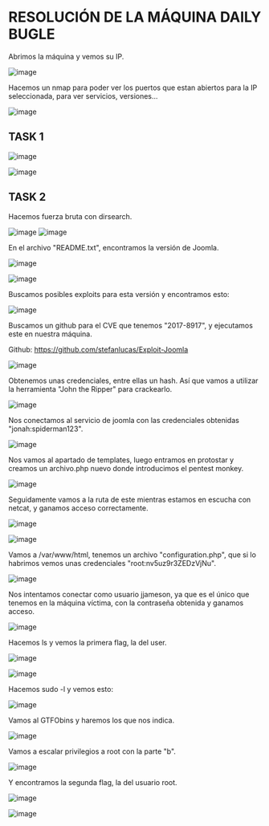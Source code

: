 # RESOLUCIÓN DE LA MÁQUINA DAILY BUGLE

Abrimos la máquina y vemos su IP.

![image](https://github.com/user-attachments/assets/895258e1-c5f2-4f9e-b62c-3df56fb39c9c)

Hacemos un nmap para poder ver los puertos que estan abiertos para la IP seleccionada, para ver servicios, versiones...

![image](https://github.com/user-attachments/assets/7340ec53-adc7-43a1-aadb-140617bc122e)

## TASK 1

![image](https://github.com/user-attachments/assets/9ae140e3-6871-4fea-b33e-897a29b705eb)

![image](https://github.com/user-attachments/assets/8378a8e5-d690-4d9c-9f5c-eee36d1ee75d)

## TASK 2

Hacemos fuerza bruta con dirsearch.

![image](https://github.com/user-attachments/assets/2c07f642-2423-47e2-9aaa-89a5801f5773)
![image](https://github.com/user-attachments/assets/587a2f0a-8395-4cb0-a57f-275cb45b56f1)

En el archivo "README.txt", encontramos la versión de Joomla.

![image](https://github.com/user-attachments/assets/84a22c1e-846a-48fe-879d-687fd4ea3b67)

![image](https://github.com/user-attachments/assets/792b4b53-a36b-4b46-b9c9-33909a956140)

Buscamos posibles exploits para esta versión y encontramos esto: 

![image](https://github.com/user-attachments/assets/f3dae326-2926-43bf-a45d-26aaebac38d5)

Buscamos un github para el CVE que tenemos "2017-8917", y ejecutamos este en nuestra máquina.

Github: https://github.com/stefanlucas/Exploit-Joomla

![image](https://github.com/user-attachments/assets/461f2540-63f3-4ebe-988f-37963fed0d16)

Obtenemos unas credenciales, entre ellas un hash. Así que vamos a utilizar la herramienta "John the Ripper" para crackearlo.

![image](https://github.com/user-attachments/assets/fa78b20e-bd31-4fcb-aa67-8b0e3de321ea)

Nos conectamos al servicio de joomla con las credenciales obtenidas "jonah:spiderman123".

![image](https://github.com/user-attachments/assets/72636187-db46-4e27-b602-afaa991c6823)

Nos vamos al apartado de templates, luego entramos en protostar y creamos un archivo.php nuevo donde introducimos el pentest monkey.

![image](https://github.com/user-attachments/assets/36c29dc3-9b6e-4ee6-b209-c7fc83e22d86)

Seguidamente vamos a la ruta de este mientras estamos en escucha con netcat, y ganamos acceso correctamente.

![image](https://github.com/user-attachments/assets/b28a9a90-09d2-4e26-a4bf-abf70bcc1e24)

![image](https://github.com/user-attachments/assets/932de372-fc33-48d9-8ad3-330ec71dadfb)

Vamos a /var/www/html, tenemos un archivo "configuration.php", que si lo habrimos vemos unas credenciales "root:nv5uz9r3ZEDzVjNu".

![image](https://github.com/user-attachments/assets/3a3f77f8-b779-4a5a-8b68-13ee3d245e12)

Nos intentamos conectar como usuario jjameson, ya que es el único que tenemos en la máquina víctima, con la contraseña obtenida y ganamos acceso.

![image](https://github.com/user-attachments/assets/7b6fe670-1daf-4432-b97b-6751a3946b68)

Hacemos ls y vemos la primera flag, la del user.

![image](https://github.com/user-attachments/assets/54bc84f6-f5e8-4f74-99c9-395f9f92398d)

![image](https://github.com/user-attachments/assets/0fe69e13-a793-4301-8d84-84b249a1d418)

Hacemos sudo -l y vemos esto: 

![image](https://github.com/user-attachments/assets/0dec3ae9-053d-44c4-b82f-0d2709af938c)

Vamos al GTFObins y haremos los que nos indica.

![image](https://github.com/user-attachments/assets/b6471ef6-6d61-4630-a322-b399654f4430)

Vamos a escalar privilegios a root con la parte "b".

![image](https://github.com/user-attachments/assets/6b0a5e1e-831f-4d25-b2cf-e6dc994c5b40)

Y encontramos la segunda flag, la del usuario root.

![image](https://github.com/user-attachments/assets/4d377ac0-c5ef-410b-9d6a-2bf6b6728ed7)

![image](https://github.com/user-attachments/assets/64923791-c879-4edf-8b09-e05d2763da21)

